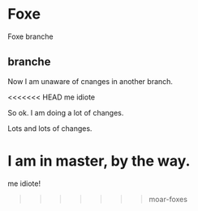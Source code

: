 # Foxe

Foxe branche 

## branche

Now I am unaware of cnanges in another branch.

<<<<<<< HEAD
me idiote

So ok. I am doing a lot of changes.

Lots and lots of changes.

I am in master, by the way.
=======
me idiote!
>>>>>>> moar-foxes
